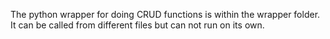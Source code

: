 The python wrapper for doing CRUD functions is within the wrapper folder. 
It can be called from different files but can not run on its own.
